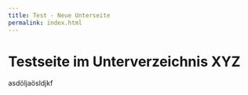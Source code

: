 ```yaml
---
title: Test - Neue Unterseite
permalink: index.html
---
```

# Testseite im Unterverzeichnis XYZ
asdöljaösldjkf
